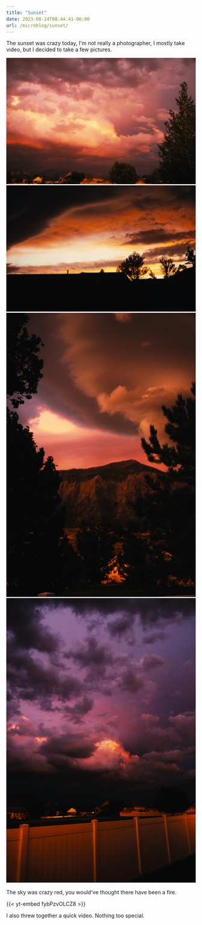 ```yaml
---
title: "Sunset"
date: 2023-08-24T08:44:41-06:00
url: /microblog/sunset/
---
```


The sunset was crazy today, I'm not really a photographer, I mostly take video, but I decided to take a few pictures.

![0.jpg](0.jpg)
![1.jpg](1.jpg)
![2.jpg](2.jpg)
![3.jpg](3.jpg)

The sky was crazy red, you would've thought there have been a fire.

{{< yt-embed fybPzvOLCZ8 >}}

I also threw together a quick video. Nothing too special.
